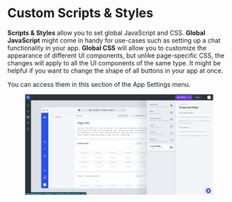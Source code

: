 # Custom Scripts & Styles

**Scripts & Styles** allow you to set global JavaScript and CSS. **Global JavaScript** might come in handy for use-cases such as setting up a chat functionality in your app. **Global CSS** will allow you to customize the appearance of different UI components, but unlike page-specific CSS, the changes will apply to all the UI components of the same type. It might be helpful if you want to change the shape of all buttons in your app at once.

You can access them in this section of the App Settings menu.

<figure><img src="../../../../.gitbook/assets/image (11) (4).png" alt=""><figcaption></figcaption></figure>

